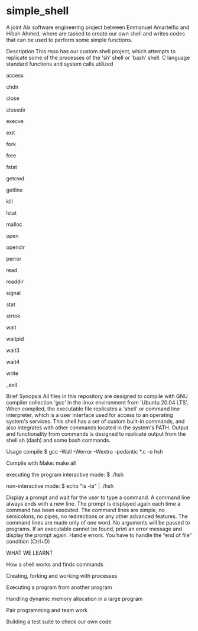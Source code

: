 # simple_shell
A joint Alx software engineering project between Emmanuel Amarteifio and Hibah Ahmed, where are tasked to create our own shell and writes codes that can be used to perform some simple functions. 


Description This repo has our custom shell project, which attempts to replicate some of the processes of the 'sh' shell or 'bash' shell. C language standard functions and system calls utilized

access

chdir

close

closedir

execve

exit

fork

free

fstat

getcwd

getline

kill

lstat

malloc

open

opendir

perror

read

readdir

signal

stat

strtok

wait

waitpid

wait3

wait4

write

_exit

Brief Synopsis All files in this repository are designed to compile with GNU compiler collection 'gcc' in the linux environment from 'Ubuntu 20.04 LTS'. When compiled, the executable file replicates a 'shell' or command line interpreter, which is a user interface used for access to an operating system's services. This shell has a set of custom built-in commands, and also integrates with other commands located in the system's PATH. Output and functionality from commands is designed to replicate output from the shell sh (dash) and some bash commands.

Usage compile $ gcc -Wall -Werror -Wextra -pedantic *.c -o hsh

Compile with Make: make all

executing the program interactive mode: $ ./hsh

non-interactive mode: $ echo "ls -la" | ./hsh

Display a prompt and wait for the user to type a command. A command line always ends with a new line.
The prompt is displayed again each time a command has been executed.
The command lines are simple, no semicolons, no pipes, no redirections or any other advanced features.
The command lines are made only of one word. No arguments will be passed to programs.
If an executable cannot be found, print an error message and display the prompt again.
Handle errors.
You have to handle the “end of file” condition (Ctrl+D)


WHAT WE LEARNT 


How a shell works and finds commands


Creating, forking and working with processes


Executing a program from another program


Handling dynamic memory allocation in a large program


Pair programming and team work


Building a test suite to check our own code

